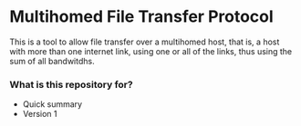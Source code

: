 # Multihomed File Transfer Protocol #

This is a tool to allow file transfer over a multihomed host, that is, a host with more than one internet link, using one or all of 
the links, thus using the sum of all bandwitdhs.

### What is this repository for? ###

* Quick summary
* Version 1
